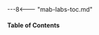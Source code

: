 
<div class="floatwide">
---8<--- "mab-labs-toc.md"

  <div class="cc-mab-lab-steps">
    <h4>Table of Contents</h4>
    <cc-table-of-contents />
  </div>
</div>
